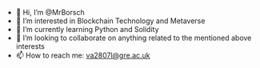 - 👋 Hi, I’m @MrBorsch
- 👀 I’m interested in Blockchain Technology and Metaverse
- 🌱 I’m currently learning Python and Solidity
- 💞️ I’m looking to collaborate on anything related to the mentioned above interests
- 📫 How to reach me: va2807l@gre.ac.uk

<!---
MrBorsch/MrBorsch is a ✨ special ✨ repository because its `README.md` (this file) appears on your GitHub profile.
You can click the Preview link to take a look at your changes.
--->
